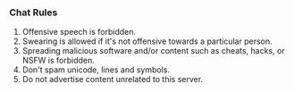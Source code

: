 ### Chat Rules
1. Offensive speech is forbidden.
2. Swearing is allowed if it's not offensive towards a particular person.
3. Spreading malicious software and/or content such as cheats, hacks, or NSFW is forbidden.
4. Don't spam unicode, lines and symbols.
5. Do not advertise content unrelated to this server.